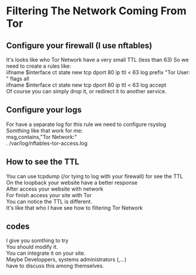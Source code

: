 # Filtering The Network Coming From Tor
## Configure your firewall (I use nftables)
It's looks like who Tor Network have a very small TTL (less than 63)
So we need to create a rules like:  
iifname $interface ct state new tcp dport 80 ip ttl < 63 log prefix "Tor User: " flags all  
iifname $interface ct state new tcp dport 80 ip ttl < 63 log accept  
Of course you can simply drop it, or redirect it to another service.  
  
## Configure your logs
For have a separate log for this rule we need to configure rsyslog  
Somthing like that work for me:  
msg,contains,"Tor Network:"  
*.* /var/log/nftables-tor-access.log

## How to see the TTL
You can use tcpdump (/or tying to log with your firewall) for see the TTL  
On the loopback your website have a better response  
After access your website with network  
For finish access your site with Tor  
You can notice the TTL is different.  
It's like that who I have see how to filtering Tor Network  
  
## codes
I give you somthing to try  
You should modify it.  
You can integrate it on your site.  
Maybe Developpers, systems administrators (,...)  
have to discuss this among themselves.
